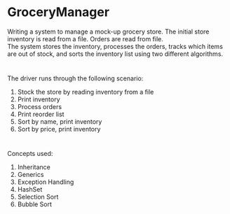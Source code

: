 # GroceryManager

Writing a system to manage a mock-up grocery store.  The initial store inventory is read from a file.  Orders are read from file.  
The system stores the inventory, processes the orders, tracks which items are out of stock, and 
sorts the inventory list using two different algorithms.

#
The driver runs through the following scenario:
1.	Stock the store by reading inventory from a file
2.	Print inventory
3.	Process orders
4.	Print reorder list
5.	Sort by name, print inventory
6.	Sort by price, print inventory

#
Concepts used:
1.	Inheritance
2.	Generics 
3.	Exception Handling
4.	HashSet
5.	Selection Sort
6.	Bubble Sort
